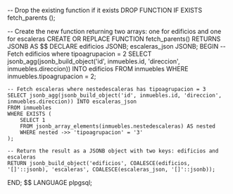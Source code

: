 -- Drop the existing function if it exists
DROP FUNCTION IF EXISTS fetch_parents ();

-- Create the new function returning two arrays: one for edificios and one for escaleras
CREATE OR REPLACE FUNCTION fetch_parents()
RETURNS JSONB AS $$
DECLARE
    edificios JSONB;
    escaleras_json JSONB;
BEGIN
    -- Fetch edificios where tipoagrupacion = 2
    SELECT jsonb_agg(jsonb_build_object('id', inmuebles.id, 'direccion', inmuebles.direccion)) INTO edificios
    FROM inmuebles
    WHERE inmuebles.tipoagrupacion = 2;

    -- Fetch escaleras where nestedescaleras has tipoagrupacion = 3
    SELECT jsonb_agg(jsonb_build_object('id', inmuebles.id, 'direccion', inmuebles.direccion)) INTO escaleras_json
    FROM inmuebles
    WHERE EXISTS (
        SELECT 1
        FROM jsonb_array_elements(inmuebles.nestedescaleras) AS nested
        WHERE nested ->> 'tipoagrupacion' = '3'
    );

    -- Return the result as a JSONB object with two keys: edificios and escaleras
    RETURN jsonb_build_object('edificios', COALESCE(edificios, '[]'::jsonb), 'escaleras', COALESCE(escaleras_json, '[]'::jsonb));
END;
$$ LANGUAGE plpgsql;